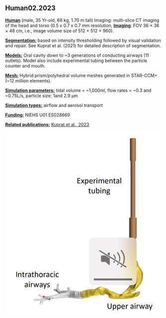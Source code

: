## Human02.2023

**<u>Human</u>** (male, 35 Yr-old, 68 kg, 1.70 m tall) Imaging: multi-slice CT imaging of the head and torso (0.5 x 0.7 x 0.7 mm resolution, **<u>Imaging</u>**: FOV 36 × 36 × 48 cm, i.e., image volume size of 512 × 512 × 960). 

**<u>Segmentation:</u>** based on intensity thresholding followed by visual validation and repair. See Kuprat et al. (2021) for detailed description of segmentation.

**<u>Models:</u>** Oral cavity down to ~3 generations of conducting airways (11 outlets). Model also include experimental tubing between the particle counter and mouth.

**<u>Mesh:</u>** Hybrid prism/polyhedral volume meshes generated in STAR-CCM+ (~12 million elements).

**<u>Simulation parameters:</u>** tidal volume = ~1,000ml, flow rates = ~0.3 and ~0.75L/s, particle size: 1and 2.9 µm 

**<u>Simulation types:</u>** airflow and aerosol transport 

<u>**Funding:**</u> NIEHS U01 ES028669 

**<u>Related publications:</u>** [Kuprat et al., 2023](https://doi.org/10.1016/j.jaerosci.2023.106233)

![human02.2023](../README/human02.2023.png)